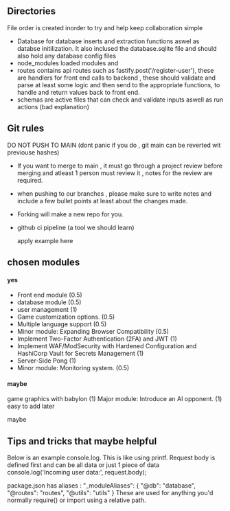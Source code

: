 ## Directories 
File order is created inorder to try and help keep collaboration simple 
- Database for database inserts and extraction functions aswel as databse initilization.
It also inclused the database.sqlite file and should also hold any database config files
- node_modules loaded modules and 
- routes contains api routes such as fastify.post('/register-user'), these are handlers for front end calls to backend , these should validate and parse at least some logic and then send to the appropriate functions, to handle and return values back to front end.
- schemas are active files that can check and validate inputs aswell as run actions (bad explanation)

## Git rules
DO NOT PUSH TO MAIN (dont panic if you do , git main can be reverted wit previouse hashes)
- If you want to merge to main , it must go through a project review before merging and atleast 1 person must review it , notes for the review are required.
- when pushing to our branches , please make sure to write notes and include a few bullet points at least about the changes made.
- Forking will make a new repo for you.
- github ci pipeline (a tool we should learn)
    
    apply example here 
  


## chosen modules 

#### yes

- Front end module (0.5) 
- database module (0.5)
- user management (1)
- Game customization options. (0.5)
- Multiple language support (0.5)
- Minor module: Expanding Browser Compatibility (0.5)
- Implement Two-Factor Authentication (2FA) and JWT (1)
- Implement WAF/ModSecurity with Hardened Configuration and HashiCorp Vault for Secrets Management (1)
-  Server-Side Pong (1)
-   Minor module: Monitoring system. (0.5)


#### maybe
game graphics with babylon (1) 
Major module: Introduce an AI opponent. (1) easy to add later




maybe
## Tips and tricks that maybe helpful

Below is an example console.log. This is like using printf. Request body is defined first and can be all data or just 1 piece of data
console.log('Incoming user data:', request.body);

package.json has aliases :
"_moduleAliases": {
  "@db": "database",
  "@routes": "routes",
  "@utils": "utils"
  }
These are used for anything you'd normally require() or import using a relative path.

